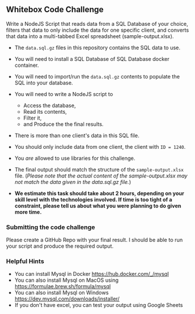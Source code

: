 ## Whitebox Code Challenge

Write a NodeJS Script that reads data from a SQL Database of your choice, filters that data to only include the data for one specific client, and converts that data into a multi-tabbed Excel spreadsheet (sample-output.xlsx). 

 - The `data.sql.gz` files in this repository contains the SQL data to use.
 - You will need to install a SQL Database of SQL Database docker container.
 - You will need to import/run the `data.sql.gz` contents to populate the SQL into your database.
 - You will need to write a NodeJS script to 
   - Access the database, 
   - Read its contents, 
   - Filter it, 
   - and Produce the the final results.
 - There is more than one client's data in this SQL file.
 - You should only include data from one client, the client with `ID = 1240`. 
 - You *are* allowed to use libraries for this challenge.
 - The final output should match the structure of the `sample-output.xlsx` file. (*Please note that the actual content of the sample-output.xlsx may not match the data given in the data.sql.gz file.*)
 
 - **We estimate this task should take about 2 hours, depending on your skill level with the technologies involved. If time is too tight of a constraint, please tell us about what you were planning to do given more time.**

### Submitting the code challenge

Please create a GitHub Repo with your final result. I should be able to run your script and produce the required output.

### Helpful Hints

- You can install Mysql in Docker https://hub.docker.com/_/mysql
- You can also install Mysql on MacOS using https://formulae.brew.sh/formula/mysql
- You can also install Mysql on Windows https://dev.mysql.com/downloads/installer/
- If you don't have excel, you can test your output using Google Sheets
